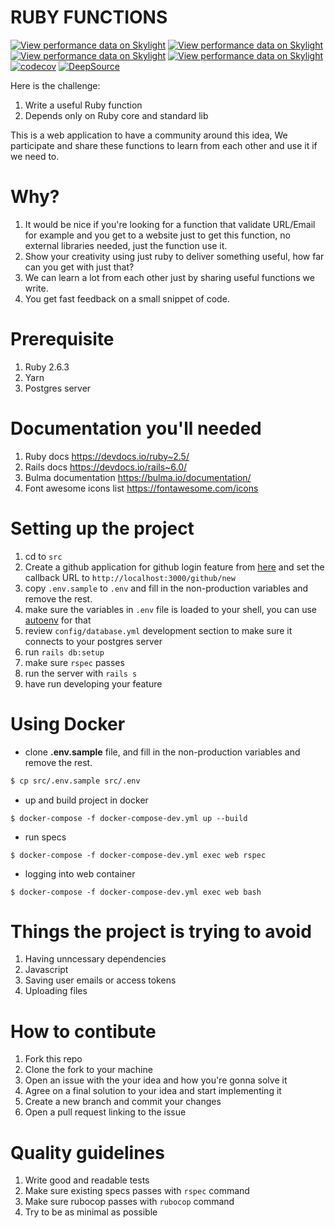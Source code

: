 RUBY FUNCTIONS
==============

[![View performance data on Skylight](https://badges.skylight.io/status/wwchw2UGlt0N.svg)](https://oss.skylight.io/app/applications/wwchw2UGlt0N)
[![View performance data on Skylight](https://badges.skylight.io/problem/wwchw2UGlt0N.svg)](https://oss.skylight.io/app/applications/wwchw2UGlt0N)
[![View performance data on Skylight](https://badges.skylight.io/typical/wwchw2UGlt0N.svg)](https://oss.skylight.io/app/applications/wwchw2UGlt0N)
[![View performance data on Skylight](https://badges.skylight.io/rpm/wwchw2UGlt0N.svg)](https://oss.skylight.io/app/applications/wwchw2UGlt0N)
[![codecov](https://codecov.io/gh/emad-elsaid/rubyfunctions/branch/master/graph/badge.svg)](https://codecov.io/gh/emad-elsaid/rubyfunctions)
[![DeepSource](https://static.deepsource.io/deepsource-badge-light-mini.svg)](https://deepsource.io/gh/emad-elsaid/rubyfunctions/?ref=repository-badge)

Here is the challenge:

1. Write a useful Ruby function
2. Depends only on Ruby core and standard lib

This is a web application to have a community around this idea,
We participate and share these functions to learn from each other
and use it if we need to.

# Why?

1. It would be nice if you're looking for a function that validate URL/Email for example and you get to a website just to get this function, no external libraries needed, just the function use it.
2. Show your creativity using just ruby to deliver something useful, how far can you get with just that?
3. We can learn a lot from each other just by sharing useful functions we write.
4. You get fast feedback on a small snippet of code.

# Prerequisite

1. Ruby 2.6.3
1. Yarn
1. Postgres server

# Documentation you'll needed

1. Ruby docs https://devdocs.io/ruby~2.5/
1. Rails docs https://devdocs.io/rails~6.0/
1. Bulma documentation https://bulma.io/documentation/
1. Font awesome icons list https://fontawesome.com/icons

# Setting up the project

1. cd to `src`
1. Create a github application for github login feature from [here](https://github.com/settings/developers) and set the callback URL to `http://localhost:3000/github/new`
1. copy `.env.sample` to `.env` and fill in the non-production variables and remove the rest.
1. make sure the variables in `.env` file is loaded to your shell, you can use [autoenv](https://github.com/inishchith/autoenv) for that
1. review `config/database.yml` development section to make sure it connects to your postgres server
1. run `rails db:setup`
1. make sure `rspec` passes
1. run the server with `rails s`
1. have run developing your feature


# Using Docker

- clone **.env.sample** file, and fill in the non-production variables and remove the rest.
```sh
$ cp src/.env.sample src/.env
```

- up and build project in docker
```
$ docker-compose -f docker-compose-dev.yml up --build
```
- run specs
```
$ docker-compose -f docker-compose-dev.yml exec web rspec
```
- logging into web container
```
$ docker-compose -f docker-compose-dev.yml exec web bash
```

# Things the project is trying to avoid

1. Having unncessary dependencies
1. Javascript
1. Saving user emails or access tokens
1. Uploading files

# How to contibute

1. Fork this repo
1. Clone the fork to your machine
1. Open an issue with the your idea and how you're gonna solve it
1. Agree on a final solution to your idea and start implementing it
1. Create a new branch and commit your changes
1. Open a pull request linking to the issue


# Quality guidelines

1. Write good and readable tests
1. Make sure existing specs passes with `rspec` command
1. Make sure rubocop passes with `rubocop` command
1. Try to be as minimal as possible
